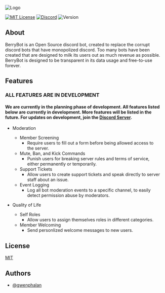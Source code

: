 
![Logo](https://cdn.discordapp.com/attachments/1034769812372602950/1034769851509637210/Berry_Bot_copy-1.png)


[![MIT License](https://img.shields.io/badge/License-MIT-green.svg)](https://choosealicense.com/licenses/mit/)
[![Discord](https://img.shields.io/discord/1034695813026283580?color=%235865F2&label=Discord&logo=Discord&style=plastic)](https://discord.gg/9kJMfBGFrh)
![Version](https://img.shields.io/badge/version-0.0.1-ff69b4)



## About

BerryBot is an Open Source discord bot, created to replace the corrupt discord bots that have monopolized discord. Too many bots have been created that are designed to milk its users out as much revenue as possible. BerryBot is designed to be transparent in its data usage and free-to-use forever. 


## Features

### ALL FEATURES ARE IN DEVELOPMENT

#### We are currently in the planning phase of development. All features listed below are currently in development. More features will be listed in the future. For updates on development, join the [Discord Server](https://discord.gg/9kJMfBGFrh).

- Moderation
    - Member Screening
        - Require users to fill out a form before being allowed access to the server.
    - Mute, Ban, and Kick Commands
        - Punish users for breaking server rules and terms of service, either permanently or temporarily.
    - Support Tickets
        - Allow users to create support tickets and speak directly to server staff about an issue.
    - Event Logging
        - Log all bot moderation events to a specific channel, to easily detect permission abuse by moderators.

- Quality of Life
    - Self Roles
        - Allow users to assign themselves roles in different categories.
    - Member Welcoming
        - Send personlized welcome messages to new users.

## License

[MIT](https://choosealicense.com/licenses/mit/)


## Authors

- [@gwenphalan](https://www.github.com/gwenphalan)

